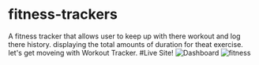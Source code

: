 # fitness-trackers
A fitness tracker that allows user to keep up with there workout and log there history. displaying the total amounts of duration for theat exercise.
let's get moveing with Workout Tracker.
#Live Site!
![Dashboard](https://user-images.githubusercontent.com/68127279/112699579-c398d380-8e51-11eb-95b4-484ad1a9142f.JPG)
![fitness](https://user-images.githubusercontent.com/68127279/112699583-c693c400-8e51-11eb-9071-8f85003d80c9.JPG)

